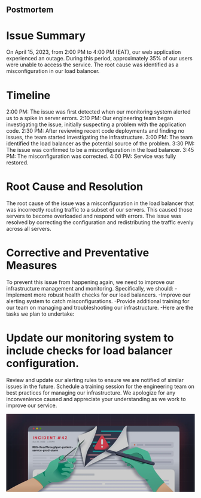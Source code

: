 ## Postmortem
# Issue Summary
On April 15, 2023, from 2:00 PM to 4:00 PM (EAT), our web application experienced an outage. During this period, approximately 35% of our users were unable to access the service. The root cause was identified as a misconfiguration in our load balancer.

# Timeline
2:00 PM: The issue was first detected when our monitoring system alerted us to a spike in server errors.
2:10 PM: Our engineering team began investigating the issue, initially suspecting a problem with the application code.
2:30 PM: After reviewing recent code deployments and finding no issues, the team started investigating the infrastructure.
3:00 PM: The team identified the load balancer as the potential source of the problem.
3:30 PM: The issue was confirmed to be a misconfiguration in the load balancer.
3:45 PM: The misconfiguration was corrected.
4:00 PM: Service was fully restored.

# Root Cause and Resolution
The root cause of the issue was a misconfiguration in the load balancer that was incorrectly routing traffic to a subset of our servers. This caused those servers to become overloaded and respond with errors. The issue was resolved by correcting the configuration and redistributing the traffic evenly across all servers.

# Corrective and Preventative Measures
To prevent this issue from happening again, we need to improve our infrastructure management and monitoring. Specifically, we should:
  -Implement more robust health checks for our load balancers.
  -Improve our alerting system to catch misconfigurations.
  -Provide additional training for our team on managing and troubleshooting our infrastructure.
  -Here are the tasks we plan to undertake:

# Update our monitoring system to include checks for load balancer configuration.
Review and update our alerting rules to ensure we are notified of similar issues in the future.
Schedule a training session for the engineering team on best practices for managing our infrastructure.
We apologize for any inconvenience caused and appreciate your understanding as we work to improve our service.

![postmortem](./postmortem1.png "Image")
